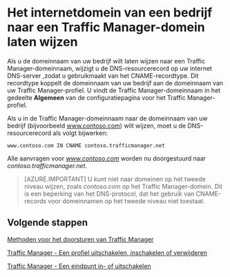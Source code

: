 <properties
   pageTitle="Het internetdomein van een bedrijf naar een Traffic Manager-domein laten wijzen | Microsoft Azure"
   description="Aan de hand van dit artikel kunt u een domeinnaam van uw bedrijf laten wijzen naar een Traffic Manager-domeinnaam."
   services="traffic-manager"
   documentationCenter=""
   authors="sdwheeler"
   manager="carmonm"
   editor="tysonn" />
<tags
   ms.service="traffic-manager"
   ms.devlang="na"
   ms.topic="get-started-article"
   ms.tgt_pltfrm="na"
   ms.workload="infrastructure-services"
   ms.date="03/17/2016"
   ms.author="sewhee" />


# Het internetdomein van een bedrijf naar een Traffic Manager-domein laten wijzen

Als u de domeinnaam van uw bedrijf wilt laten wijzen naar een Traffic Manager-domeinnaam, wijzigt u de DNS-resourcerecord op uw internet DNS-server ,zodat u gebruikmaakt van het CNAME-recordtype. Dit recordtype koppelt de domeinnaam van uw bedrijf aan de domeinnaam van uw Traffic Manager-profiel. U vindt de Traffic Manager-domeinnaam in het gedeelte **Algemeen** van de configuratiepagina voor het Traffic Manager-profiel.

Als u in de Traffic Manager-domeinnaam naar de domeinnaam van uw bedrijf (bijvoorbeeld www.contoso.com) wilt wijzen, moet u de DNS-resourcerecord als volgt bijwerken:

    www.contoso.com IN CNAME contoso.trafficmanager.net

Alle aanvragen voor *www.contoso.com* worden nu doorgestuurd naar *contoso.trafficmanager.net*.

>[AZURE.IMPORTANT] U kunt niet naar domeinen op het tweede niveau wijzen, zoals *contoso.com* op het Traffic Manager-domein. Dit is een beperking van het DNS-protocol, dat het gebruik van CNAME-records voor domeinnamen op het tweede niveau niet toestaat.

## Volgende stappen

[Methoden voor het doorsturen van Traffic Manager](traffic-manager-routing-methods.md)

[Traffic Manager - Een profiel uitschakelen, inschakelen of verwijderen](disable-enable-or-delete-a-profile.md)

[Traffic Manager - Een eindpunt in- of uitschakelen](disable-or-enable-an-endpoint.md)



<!--HONumber=Sep16_HO3-->


